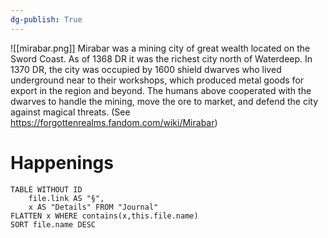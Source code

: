 ```yaml
---
dg-publish: True
---
```

![[mirabar.png]]
Mirabar was a mining city of great wealth located on the Sword Coast. As of 1368 DR it was the richest city north of Waterdeep. In 1370 DR, the city was occupied by 1600 shield dwarves who lived underground near to their workshops, which produced metal goods for export in the region and beyond. The humans above cooperated with the dwarves to handle the mining, move the ore to market, and defend the city against magical threats. (See https://forgottenrealms.fandom.com/wiki/Mirabar)

# Happenings
```dataview
TABLE WITHOUT ID
	file.link AS "§", 
	x AS "Details" FROM "Journal"
FLATTEN x WHERE contains(x,this.file.name) 
SORT file.name DESC
```
